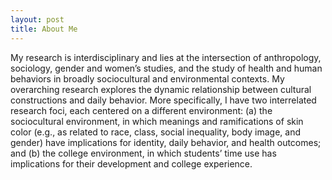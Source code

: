 ```yaml
---
layout: post
title: About Me
---
```



My research is interdisciplinary and lies at the intersection of anthropology, sociology, gender and women’s studies, and the study of health and human behaviors in broadly sociocultural and environmental contexts. My overarching research explores the dynamic relationship between cultural constructions and daily behavior. More specifically, I have two interrelated research foci, each centered on a different environment: (a) the sociocultural environment, in which meanings and ramifications of skin color (e.g., as related to race, class, social inequality, body image, and gender) have implications for identity, daily behavior, and health outcomes; and (b) the college environment, in which students’ time use has implications for their development and college experience.



